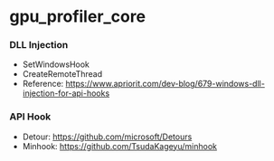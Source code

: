 # gpu_profiler_core

### DLL Injection
* SetWindowsHook
* CreateRemoteThread
* Reference: https://www.apriorit.com/dev-blog/679-windows-dll-injection-for-api-hooks
### API Hook
* Detour: https://github.com/microsoft/Detours
* Minhook: https://github.com/TsudaKageyu/minhook

